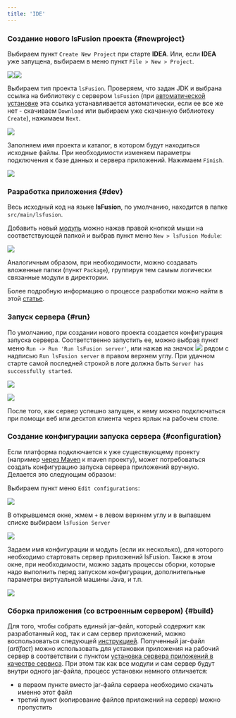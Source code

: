 ```yaml
---
title: 'IDE'
---
```


### Создание нового lsFusion проекта {#newproject}

Выбираем пункт `Create New Project` при старте **IDEA**. Или, если **IDEA** уже запущена, выбираем в меню пункт `File > New > Project`.

![](images/IDE_welcome_screen.png)![](images/IDE_create_project.png)

Выбираем тип проекта `lsFusion`. Проверяем, что задан JDK и выбрана ссылка на библиотеку с сервером `lsFusion` (при [автоматической установке](Development_auto_.md) эта ссылка устанавливается автоматически, если ее все же нет - скачиваем `Download` или выбираем уже скачанную библиотеку `Create`), нажимаем `Next`.

![](images/IDE_project_type.png)

Заполняем имя проекта и каталог, в котором будут находиться исходные файлы. При необходимости изменяем параметры подключения к базе данных и сервера приложений. Нажимаем `Finish`.

![](images/IDE_project_name.png)

### Разработка приложения {#dev}

Весь исходный код на языке **lsFusion**, по умолчанию, находится в папке `src/main/lsfusion`.

Добавить новый [модуль](Modules.md) можно нажав правой кнопкой мыши на соответствующей папкой и выбрав пункт меню `New > lsFusion Module`:

![](images/IDE_add_module.png)

  

Аналогичным образом, при необходимости, можно создавать вложенные папки (пункт `Package`), группируя тем самым логически связанные модули в директории.

Более подробную информацию о процессе разработки можно найти в этой [статье](https://habr.com/ru/company/lsfusion/blog/465573/).

### Запуск сервера {#run}

По умолчанию, при создании нового проекта создается конфигурация запуска сервера. Соответственно запустить ее, можно выбрав пункт меню `Run -> Run 'Run lsFusion server'`, или нажав на значок ![](images/IDE_run_symbol.png) рядом с надписью `Run lsFusion server` в правом верхнем углу. При удачном старте самой последней строкой в логе должна быть `Server has successfully started`.

![](images/IDE_run_command.png)

![](images/IDE_run_in_operationbar.png)

После того, как сервер успешно запущен, к нему можно подключаться при помощи веб или десктоп клиента через ярлык на рабочем столе.

### Создание конфигурации запуска сервера {#configuration}

Если платформа подключается к уже существующему проекту (например [через Maven](Development_manual_.md#maven) к maven проекту), может потребоваться создать конфигурацию запуска сервера приложений вручную. Делается это следующим образом:

Выбираем пункт меню `Edit configurations`:

![](images/IDE_edit_conf.png)

В открывшемся окне, жмем `+` в левом верхнем углу и в выпавшем списке выбираем `lsFusion Server`

![](images/IDE_add_server.png)

Задаем имя конфигурации и модуль (если их несколько), для которого необходимо стартовать сервер приложений lsFusion. Также в этом окне, при необходимости, можно задать процессы сборки, которые надо выполнить перед запуском конфигурации, дополнительные параметры виртуальной машины Java, и т.п.

![](images/IDE_conf_name.png)

### Сборка приложения (со встроенным сервером) {#build}

Для того, чтобы собрать единый jar-файл, который содержит как разработанный код, так и сам сервер приложений, можно воспользоваться следующей [инструкцией](https://blog.jetbrains.com/idea/2010/08/quickly-create-jar-artifact/). Полученный jar-файл (*artifact*) можно использовать для установки приложения на рабочий сервер в соответствии с пунктом [установка сервера приложений в качестве сервиса](Execution_manual_.md#appservice). При этом так как все модули и сам сервер будут внутри одного jar-файла, процесс установки немного отличается:

-   в первом пункте вместо jar-файла сервера необходимо скачать именно этот файл
-   третий пункт (копирование файлов приложений на сервер) можно пропустить
